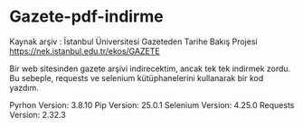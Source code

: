 # Gazete-pdf-indirme
Kaynak arşiv : İstanbul Üniversitesi Gazeteden Tarihe Bakış Projesi
https://nek.istanbul.edu.tr/ekos/GAZETE

Bir web sitesinden gazete arşivi indirecektim, ancak tek tek indirmek zordu. 
Bu sebeple, requests ve selenium kütüphanelerini kullanarak bir kod yazdım.

Pyrhon   Version: 3.8.10
Pip      Version: 25.0.1
Selenium Version: 4.25.0
Requests Version: 2.32.3
